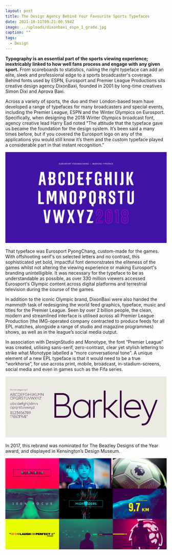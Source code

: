 ```yaml
---
layout: post
title: The Design Agency Behind Your Favourite Sports Typefaces
date: 2021-10-11T09:21:00.594Z
image: ../uploads/dixonbaxi_espn_1_grade.jpg
caption: ""
tags:
  - Design
---
```

**Typography is an essential part of the sports viewing experience; inextricably linked to how well fans process and engage with any given sport.** From scoreboards to statistics, nailing the right typeface can add an elite, sleek and professional edge to a sports broadcaster's coverage. Behind fonts used by ESPN, Eurosport and Premier League Productions sits creative design agency DixonBaxi, founded in 2001 by long-time creatives Simon Dixi and Aprova Baxi.

Across a variety of sports, the duo and their London-based team have developed a range of typefaces for many broadcasters and special events, including the Premier League, ESPN and the Winter Olympics on Eurosport. Specifically, when designing the 2018 Winter Olympics broadcast font, agency creative lead Harry Ead noted "The attitude that the typeface gave us became the foundation for the design system. It’s been said a many times before, but if you covered the Eurosport logo on any of the applications you would still know it’s them and the custom typeface played a considerable part in that instant recognition."

![Eurosport PyongChang font](../uploads/dixonbaxi_es_pc_2018_19.jpg)

That typeface was Eurosport PyongChang, custom-made for the games. With offshooting serif's on selected letters and no contrast, this sophisticated yet bold, impactful font demonstrates the eliteness of the games whilst not altering the viewing experience or making Eurosport's branding unintelligible. It was necessary for the typeface to be as understandable as possible, as over 330 million viewers accessed Eurosport's Olympic content across digital platforms and terrestrial television during the course of the games.

In addition to the iconic Olympic brand, DixonBaxi were also handed the mammoth task of redesigning the world feed graphics, typeface, music and titles for the Premier League. Seen by over 2 billion people, the clean, modern and streamlined interface is utilised across all Premier League Production (the IMG-operated company contracted to produce feeds for all EPL matches, alongside a range of studio and magazine programmes) shows, as well as in the league’s social media output.

In association with DesignStudio and Monotype, the font “Premier League” was created, utilising sans-serif, zero-contrast, clear yet stylish lettering to strike what Monotype labelled a “more conversational tone”. A unique element of a new EPL typeface is that it would need to be a true “workhorse”, for use across print, mobile, broadcast, in-stadium-screens, social media and even in games such as the Fifa series.

![](../uploads/42adda06-db7f-47c8-ae6c-e5daa5b9129f.gif)

In 2017, this rebrand was nominated for The Beazley Designs of the Year award, and displayed in Kensington’s Design Museum.

![Eurosport Logos](../uploads/7b55ad52-a550-48e0-b1d1-55afa7fc712e.jpeg)